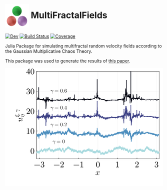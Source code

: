  # <img src="docs/src/assets/logo.png" alt="alt text" width="75" height="75" align="center">  MultiFractalFields   


[![Dev](https://img.shields.io/badge/docs-dev-blue.svg)](https://AndreConsidera.github.io/MultiFractalFields.jl/dev/)
[![Build Status](https://github.com/AndreConsidera/MultiFractalFields.jl/actions/workflows/CI.yml/badge.svg?branch=main)](https://github.com/AndreConsidera/MultiFractalFields.jl/actions/workflows/CI.yml?query=branch%3Amain)
[![Coverage](https://codecov.io/gh/AndreConsidera/MultiFractalFields.jl/branch/main/graph/badge.svg)](https://codecov.io/gh/AndreConsidera/MultiFractalFields.jl)


Julia Package for simulating multifractal random velocity fields according to the Gaussian Multiplicative Chaos Theory.

This package was used to generate the results of [this paper](https://arxiv.org/pdf/2305.09839.pdf).

![field](docs/src/assets/fig1c.png)
